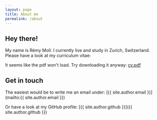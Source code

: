 ```yaml
---
layout: page
title: About me
permalink: /about
---
```


## Hey there!

My name is Rémy Moll. I currently live and study in Zurich, Switzerland. Please have a look at my curriculum vitae:

<object width="100%" height="700" type="application/pdf" data="{{ site.baseurl }}public/cv.pdf?#zoom=80&scrollbar=0&toolbar=0&navpanes=0">
    <p>It seems like the pdf won't load. Try downloading it anyway: <a href="{{ site.baseurl }}public/cv.pdf">cv.pdf</a></p>
</object>

## Get in touch

The easiest would be to write me an email under: [{{ site.author.email }}](mailto:{{ site.author.email }})

Or have a look at my GitHub profile: [{{ site.author.github }}]({{ site.author.github }})
